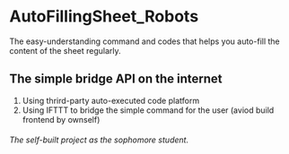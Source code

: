 # AutoFillingSheet_Robots
The easy-understanding command and codes that helps you auto-fill the content of the sheet regularly.

## The simple bridge API on the internet
1. Using thrird-party auto-executed code platform
2. Using IFTTT to bridge the simple command for the user (aviod build frontend by ownself)



###### The self-built project as the sophomore student.
